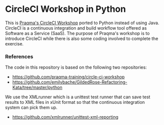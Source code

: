 # CircleCI Workshop in Python

This is [Praqma's CircleCI Workshop](https://github.com/praqma-training/circle-ci-workshop) ported to Python instead of using Java.
CircleCI is a continuous integration and build workflow tool offered as Software as a Service (SaaS). The purpose of Praqma's workshop is to introduce CircleCI while there is also some coding involved to complete the exercise.


### References

The code in this repository is based on the following two repositories:
 - https://github.com/praqma-training/circle-ci-workshop
 - https://github.com/emilybache/GildedRose-Refactoring-Kata/tree/master/python

We use the XMLrunner which is a unittest test runner that can save test results to XML files in xUnit format so that the continuous integration system can pick them up.
 - https://github.com/xmlrunner/unittest-xml-reporting
